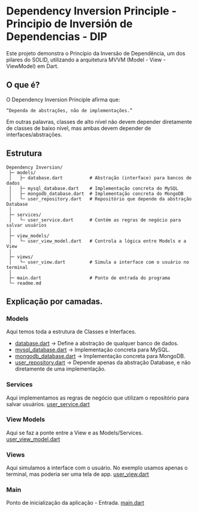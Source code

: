 # Dependency Inversion Principle - Principio de Inversión de Dependencias - DIP

Este projeto demonstra o Princípio da Inversão de Dependência, um dos pilares do SOLID, utilizando a arquitetura MVVM (Model - View - ViewModel) em Dart.

## O que é?

O Dependency Inversion Principle afirma que:

```“Dependa de abstrações, não de implementações.”```

Em outras palavras, classes de alto nível não devem depender diretamente de classes de baixo nível, mas ambas devem depender de interfaces/abstrações.

## Estrutura
```
Dependency Inversion/
 ├─ models/
 │   ├─ database.dart          # Abstração (interface) para bancos de dados
 │   ├─ mysql_database.dart    # Implementação concreta do MySQL
 │   ├─ mongodb_database.dart  # Implementação concreta do MongoDB
 │   └─ user_repository.dart   # Repositório que depende da abstração Database
 │
 ├─ services/
 │   └─ user_service.dart      # Contém as regras de negócio para salvar usuários
 │
 ├─ view_models/
 │   └─ user_view_model.dart   # Controla a lógica entre Models e a View
 │
 ├─ views/
 │   └─ user_view.dart         # Simula a interface com o usuário no terminal
 │
 ├─ main.dart                  # Ponto de entrada do programa
 └─ readme.md

```

## Explicação por camadas.
### Models
Aqui temos toda a estrutura de Classes e Interfaces.

- [database.dart](./models/database.dart) → Define a abstração de qualquer banco de dados.
- [mysql_database.dart](./models/mysql_database.dart) → Implementação concreta para MySQL.
- [mongodb_database.dart](./models/mongodb_database.dart) → Implementação concreta para MongoDB.
- [user_repository.dart](./models/user_repository.dart) → Depende apenas da abstração Database, e não diretamente de uma implementação.

### Services

Aqui implementamos as regras de negócio que utilizam o repositório para salvar usuários.
[user_service.dart](./services/user_service.dart)

### View Models

Aqui se faz a ponte entre a View e as Models/Services.
[user_view_model.dart](./view_models/user_view_model.dart)

### Views

Aqui simulamos a interface com o usuário. No exemplo usamos apenas o terminal, mas poderia ser uma tela de app.
[user_view.dart](./views/user_view.dart)

### Main

Ponto de inicialização da aplicação - Entrada.
[main.dart](./main.dart)